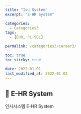```yaml
---
title: "Isu System"
excerpt: "E-HR System"

categories:
  - Categories3
tags:
  - [EHR, PL-SQL]

permalink: /categories3/career3/

toc: true
toc_sticky: true

date: 2022-01-01
last_modified_at: 2022-01-01
---
```


## 🦥 E-HR System

인사시스템 E-HR System